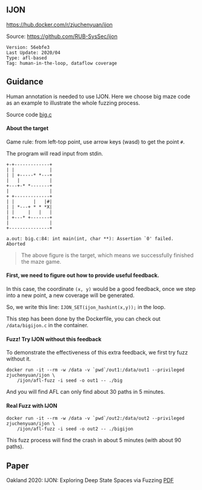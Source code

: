 ## IJON

https://hub.docker.com/r/zjuchenyuan/ijon

Source: https://github.com/RUB-SysSec/ijon

```
Version: 56ebfe3
Last Update: 2020/04
Type: afl-based
Tag: human-in-the-loop, dataflow coverage
```

## Guidance

Human annotation is needed to use IJON. Here we choose big maze code as an example to illustrate the whole fuzzing process.

Source code [big.c](https://github.com/RUB-SysSec/ijon-data/blob/8f2048e447559ebd22662893b60adf572279c12c/maze/big.c)

#### About the target

Game rule: from left-top point, use arrow keys (wasd) to get the point `#`.

The program will read input from stdin.

```
+-+-------------+
| |             |
| | +-----* *---+
|   |           |
+---+-* *-------+
|               |
+ +-------------+
| |       |   |#|
| | *---+ * * *X|
| |     |   |   |
| +---* +-------+
|               |
+---------------+

a.out: big.c:84: int main(int, char **): Assertion `0' failed.
Aborted
```

> The above figure is the target, which means we successfully finished the maze game.

#### First, we need to figure out how to provide useful feedback.

In this case, the coordinate `(x, y)` would be a good feedback, once we step into a new point, a new coverage will be generated.

So, we write this line: `IJON_SET(ijon_hashint(x,y));` in the loop.

This step has been done by the Dockerfile, you can check out `/data/bigijon.c` in the container.

#### Fuzz! Try IJON without this feedback

To demonstrate the effectiveness of this extra feedback, we first try fuzz without it.

```
docker run -it --rm -w /data -v `pwd`/out1:/data/out1 --privileged zjuchenyuan/ijon \
    /ijon/afl-fuzz -i seed -o out1 -- ./big
```

And you will find AFL can only find about 30 paths in 5 minutes.

#### Real Fuzz with IJON

```
docker run -it --rm -w /data -v `pwd`/out2:/data/out2 --privileged zjuchenyuan/ijon \
    /ijon/afl-fuzz -i seed -o out2 -- ./bigijon
```

This fuzz process will find the crash in about 5 minutes (with about 90 paths).

## Paper

Oakland 2020: IJON: Exploring Deep State Spaces via Fuzzing [PDF](https://www.syssec.ruhr-uni-bochum.de/media/emma/veroeffentlichungen/2020/02/27/IJON-Oakland20.pdf)